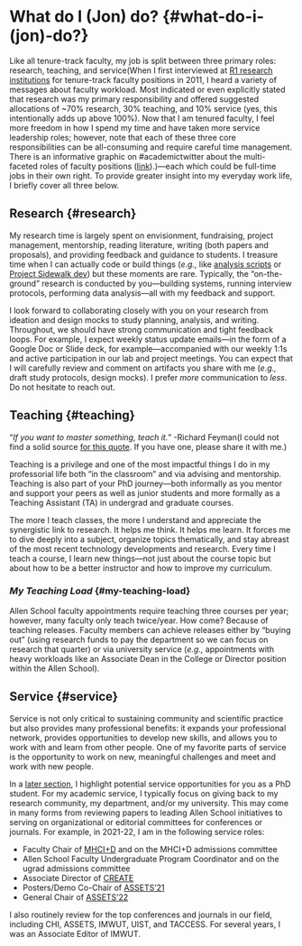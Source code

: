 # **What do I (Jon) do?** {#what-do-i-(jon)-do?}

Like all tenure-track faculty, my job is split between three primary roles: research, teaching, and service(When I first interviewed at [R1 research institutions](https://en.wikipedia.org/wiki/List_of_research_universities_in_the_United_States) for tenure-track faculty positions in 2011, I heard a variety of messages about faculty workload. Most indicated or even explicitly stated that research was my primary responsibility and offered suggested allocations of \~70% research, 30% teaching, and 10% service (yes, this intentionally adds up above 100%). Now that I am tenured faculty, I feel more freedom in how I spend my time and have taken more service leadership roles; however, note that each of these three core responsibilities can be all-consuming and require careful time management. There is an informative graphic on \#academictwitter about the multi-faceted roles of faculty positions ([link](https://twitter.com/lindatropp/status/1410220523276152839?s=20)).)—each which could be full-time jobs in their own right. To provide greater insight into my everyday work life, I briefly cover all three below.

## **Research** {#research}

My research time is largely spent on envisionment, fundraising, project management, mentorship, reading literature, writing (both papers and proposals), and providing feedback and guidance to students. I treasure time when I can actually code or build things  (*e.g.,* like [analysis scripts](https://github.com/makeabilitylab/accessibility-literature-survey) or [Project Sidewalk dev](https://github.com/ProjectSidewalk)) but these moments are rare. Typically, the “on-the-ground” research is conducted by you—building systems, running interview protocols, performing data analysis—all with my feedback and support. 

I look forward to collaborating closely with you on your research from ideation and design mocks to study planning, analysis, and writing. Throughout, we should have strong communication and tight feedback loops. For example, I expect weekly status update emails—in the form of a Google Doc or Slide deck, for example—accompanied with our weekly 1:1s and active participation in our lab and project meetings. You can expect that I will carefully review and comment on artifacts you share with me (*e.g.,* draft study protocols, design mocks). I prefer *more* communication to *less*. Do not hesitate to reach out.

## **Teaching** {#teaching}

“*If you want to master something, teach it.*” \-Richard Feyman(I could not find a solid source [for this quote](https://twitter.com/ProfFeynman/status/1431128121898528771?s=20). If you have one, please share it with me.)

Teaching is a privilege and one of the most impactful things I do in my professorial life both “in the classroom” and via advising and mentorship. Teaching is also part of your PhD journey—both informally as you mentor and support your peers as well as junior students and more formally as a Teaching Assistant (TA) in undergrad and graduate courses. 

The more I teach classes, the more I understand and appreciate the synergistic link to research. It helps me think. It helps me learn. It forces me to dive deeply into a subject, organize topics thematically, and stay abreast of the most recent technology developments and research. Every time I teach a course, I learn new things—not just about the course topic but about how to be a better instructor and how to improve my curriculum. 

### *My Teaching Load* {#my-teaching-load}

Allen School faculty appointments require teaching three courses per year; however, many faculty only teach twice/year. How come? Because of teaching releases. Faculty members can achieve releases either by “buying out” (using research funds to pay the department so we can focus on research that quarter) or via university service (*e.g.,* appointments with heavy workloads like an Associate Dean in the College or Director position within the Allen School).

## **Service** {#service}

Service is not only critical to sustaining community and scientific practice but also provides many professional benefits: it expands your professional network, provides opportunities to develop new skills, and allows you to work with and learn from other people. One of my favorite parts of service is the opportunity to work on new, meaningful challenges and meet and work with new people.

In a [later section](#service-1), I highlight potential service opportunities for you as a PhD student. For my academic service, I typically focus on giving back to my research community, my department, and/or my university. This may come in many forms from reviewing papers to leading Allen School initiatives to serving on organizational or editorial committees for conferences or journals. For example, in 2021-22, I am in the following service roles:

* Faculty Chair of [MHCI+D](https://mhcid.washington.edu/) and on the MHCI+D admissions committee  
* Allen School Faculty Undergraduate Program Coordinator and on the ugrad admissions committee  
* Associate Director of [CREATE](https://create.uw.edu/)  
* Posters/Demo Co-Chair of [ASSETS’21](https://assets21.sigaccess.org/)  
* General Chair of [ASSETS’22](https://assets22.sigaccess.org/)

I also routinely review for the top conferences and journals in our field, including CHI, ASSETS, IMWUT, UIST, and TACCESS. For several years, I was an Associate Editor of IMWUT.